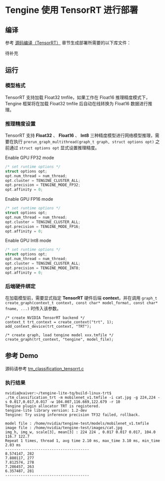 # Tengine 使用 TensorRT 进行部署

## 编译

参考 [源码编译（TensorRT）](../source_compile/compile_tensort.md) 章节生成部署所需要的以下库文件：

待补充

## 运行

### 模型格式

TensorRT 支持加载 Float32 tmfile，如果工作在 Float16 推理精度模式下，Tengine 框架将在加载 Float32 tmfile 后自动在线转换为 Float16 数据进行推理。

### 推理精度设置

TensorRT 支持 **Float32** 、 **Float16** 、 **Int8** 三种精度模型进行网络模型推理，需要在执行 `prerun_graph_multithread(graph_t graph, struct options opt)` 之前通过 `struct options opt` 显式设置推理精度。

Enable GPU FP32 mode

```c++
/* set runtime options */
struct options opt;
opt.num_thread = num_thread;
opt.cluster = TENGINE_CLUSTER_ALL;
opt.precision = TENGINE_MODE_FP32;
opt.affinity = 0;
```

Enable GPU FP16 mode

```c++
/* set runtime options */
struct options opt;
opt.num_thread = num_thread;
opt.cluster = TENGINE_CLUSTER_ALL;
opt.precision = TENGINE_MODE_FP16;
opt.affinity = 0;
```

Enable GPU Int8 mode

```c++
/* set runtime options */
struct options opt;
opt.num_thread = num_thread;
opt.cluster = TENGINE_CLUSTER_ALL;
opt.precision = TENGINE_MODE_INT8;
opt.affinity = 0;
```

### 后端硬件绑定

在加载模型前，需要显式指定 **TensorRT** 硬件后端 **context**，并在调用 `graph_t create_graph(context_t context, const char* model_format, const char* fname, ...)` 时传入该参数。

```
/* create NVIDIA TensorRT backend */
context_t trt_context = create_context("trt", 1);
add_context_device(trt_context, "TRT");

/* create graph, load tengine model xxx.tmfile */
create_graph(trt_context, "tengine", model_file);
```

## 参考 Demo

源码请参考 [tm_classification_tensorrt.c](https://github.com/OAID/Tengine/blob/tengine-lite/examples/tm_classification_tensorrt.c)

### 执行结果

```
nvidia@xaiver:~/tengine-lite-tq/build-linux-trt$ ./tm_classification_trt -m mobilenet_v1.tmfile -i cat.jpg -g 224,224 -s 0.017,0.017,0.017 -w 104.007,116.669,122.679 -r 10
Tengine plugin allocator TRT is registered.
tengine-lite library version: 1.2-dev
Tengine: Try using inference precision TF32 failed, rollback.

model file : /home/nvidia/tengine-test/models/mobilenet_v1.tmfile
image file : /home/nvidia/tengine-test/images/cat.jpg
img_h, img_w, scale[3], mean[3] : 224 224 , 0.017 0.017 0.017, 104.0 116.7 122.7
Repeat 1 times, thread 1, avg time 2.10 ms, max_time 3.10 ms, min_time 2.03 ms
--------------------------------------
8.574147, 282
7.880117, 277
7.812574, 278
7.286457, 263
6.357487, 281
--------------------------------------
```

